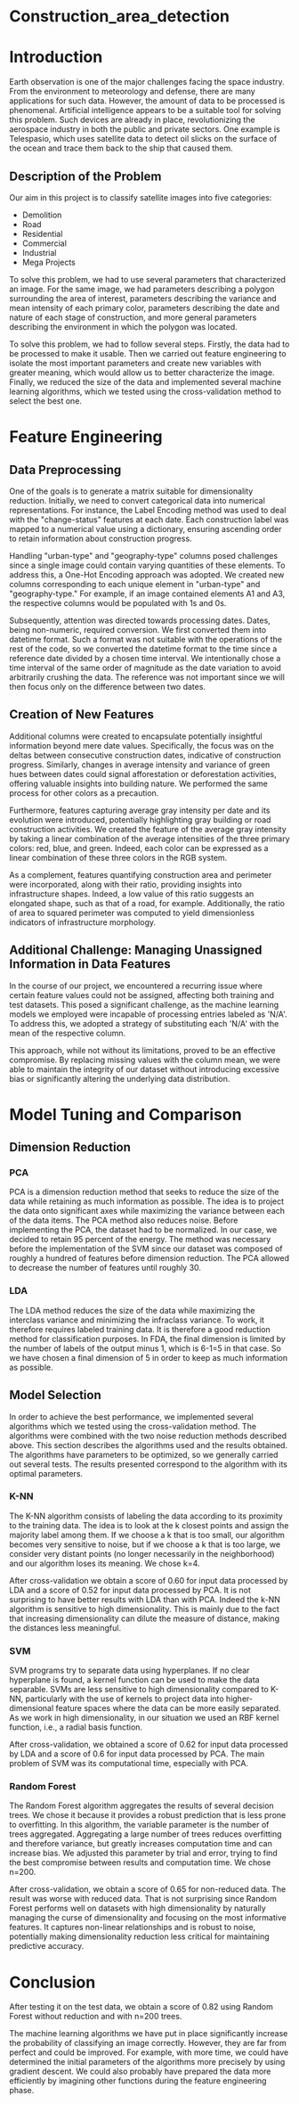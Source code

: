 # Construction_area_detection

# Introduction
Earth observation is one of the major challenges facing the space industry. From the environment to meteorology and defense, there are many applications for such data. However, the amount of data to be processed is phenomenal. Artificial intelligence appears to be a suitable tool for solving this problem. Such devices are already in place, revolutionizing the aerospace industry in both the public and private sectors. One example is Telespasio, which uses satellite data to detect oil slicks on the surface of the ocean and trace them back to the ship that caused them.

## Description of the Problem
Our aim in this project is to classify satellite images into five categories:

- Demolition
- Road
- Residential
- Commercial
- Industrial
- Mega Projects

To solve this problem, we had to use several parameters that characterized an image. For the same image, we had parameters describing a polygon surrounding the area of interest, parameters describing the variance and mean intensity of each primary color, parameters describing the date and nature of each stage of construction, and more general parameters describing the environment in which the polygon was located.

To solve this problem, we had to follow several steps. Firstly, the data had to be processed to make it usable. Then we carried out feature engineering to isolate the most important parameters and create new variables with greater meaning, which would allow us to better characterize the image. Finally, we reduced the size of the data and implemented several machine learning algorithms, which we tested using the cross-validation method to select the best one.

# Feature Engineering

## Data Preprocessing

One of the goals is to generate a matrix suitable for dimensionality reduction. Initially, we need to convert categorical data into numerical representations. For instance, the Label Encoding method was used to deal with the "change-status" features at each date. Each construction label was mapped to a numerical value using a dictionary, ensuring ascending order to retain information about construction progress.

Handling "urban-type" and "geography-type" columns posed challenges since a single image could contain varying quantities of these elements. To address this, a One-Hot Encoding approach was adopted. We created new columns corresponding to each unique element in "urban-type" and "geography-type." For example, if an image contained elements A1 and A3, the respective columns would be populated with 1s and 0s.

Subsequently, attention was directed towards processing dates. Dates, being non-numeric, required conversion. We first converted them into datetime format. Such a format was not suitable with the operations of the rest of the code, so we converted the datetime format to the time since a reference date divided by a chosen time interval. We intentionally chose a time interval of the same order of magnitude as the date variation to avoid arbitrarily crushing the data. The reference was not important since we will then focus only on the difference between two dates.

## Creation of New Features

Additional columns were created to encapsulate potentially insightful information beyond mere date values. Specifically, the focus was on the deltas between consecutive construction dates, indicative of construction progress. Similarly, changes in average intensity and variance of green hues between dates could signal afforestation or deforestation activities, offering valuable insights into building nature. We performed the same process for other colors as a precaution.

Furthermore, features capturing average gray intensity per date and its evolution were introduced, potentially highlighting gray building or road construction activities. We created the feature of the average gray intensity by taking a linear combination of the average intensities of the three primary colors: red, blue, and green. Indeed, each color can be expressed as a linear combination of these three colors in the RGB system.

As a complement, features quantifying construction area and perimeter were incorporated, along with their ratio, providing insights into infrastructure shapes. Indeed, a low value of this ratio suggests an elongated shape, such as that of a road, for example. Additionally, the ratio of area to squared perimeter was computed to yield dimensionless indicators of infrastructure morphology.

## Additional Challenge: Managing Unassigned Information in Data Features

In the course of our project, we encountered a recurring issue where certain feature values could not be assigned, affecting both training and test datasets. This posed a significant challenge, as the machine learning models we employed were incapable of processing entries labeled as 'N/A'. To address this, we adopted a strategy of substituting each 'N/A' with the mean of the respective column.

This approach, while not without its limitations, proved to be an effective compromise. By replacing missing values with the column mean, we were able to maintain the integrity of our dataset without introducing excessive bias or significantly altering the underlying data distribution.

# Model Tuning and Comparison

## Dimension Reduction

### PCA
PCA is a dimension reduction method that seeks to reduce the size of the data while retaining as much information as possible. The idea is to project the data onto significant axes while maximizing the variance between each of the data items. The PCA method also reduces noise. Before implementing the PCA, the dataset had to be normalized. In our case, we decided to retain 95 percent of the energy. The method was necessary before the implementation of the SVM since our dataset was composed of roughly a hundred of features before dimension reduction. The PCA allowed to decrease the number of features until roughly 30.

### LDA
The LDA method reduces the size of the data while maximizing the interclass variance and minimizing the infraclass variance. To work, it therefore requires labeled training data. It is therefore a good reduction method for classification purposes. In FDA, the final dimension is limited by the number of labels of the output minus 1, which is 6-1=5 in that case. So we have chosen a final dimension of 5 in order to keep as much information as possible.

## Model Selection
In order to achieve the best performance, we implemented several algorithms which we tested using the cross-validation method. The algorithms were combined with the two noise reduction methods described above. This section describes the algorithms used and the results obtained. The algorithms have parameters to be optimized, so we generally carried out several tests. The results presented correspond to the algorithm with its optimal parameters.

### K-NN
The K-NN algorithm consists of labeling the data according to its proximity to the training data. The idea is to look at the k closest points and assign the majority label among them. If we choose a k that is too small, our algorithm becomes very sensitive to noise, but if we choose a k that is too large, we consider very distant points (no longer necessarily in the neighborhood) and our algorithm loses its meaning. We chose k=4.

After cross-validation we obtain a score of 0.60 for input data processed by LDA and a score of 0.52 for input data processed by PCA. It is not surprising to have better results with LDA than with PCA. Indeed the k-NN algorithm is sensitive to high dimensionality. This is mainly due to the fact that increasing dimensionality can dilute the measure of distance, making the distances less meaningful.

### SVM
SVM programs try to separate data using hyperplanes. If no clear hyperplane is found, a kernel function can be used to make the data separable. SVMs are less sensitive to high dimensionality compared to K-NN, particularly with the use of kernels to project data into higher-dimensional feature spaces where the data can be more easily separated. As we work in high dimensionality, in our situation we used an RBF kernel function, i.e., a radial basis function.

After cross-validation, we obtained a score of 0.62 for input data processed by LDA and a score of 0.6 for input data processed by PCA. The main problem of SVM was its computational time, especially with PCA.

### Random Forest
The Random Forest algorithm aggregates the results of several decision trees. We chose it because it provides a robust prediction that is less prone to overfitting. In this algorithm, the variable parameter is the number of trees aggregated. Aggregating a large number of trees reduces overfitting and therefore variance, but greatly increases computation time and can increase bias. We adjusted this parameter by trial and error, trying to find the best compromise between results and computation time. We chose n=200.

After cross-validation, we obtain a score of 0.65 for non-reduced data. The result was worse with reduced data. That is not surprising since Random Forest performs well on datasets with high dimensionality by naturally managing the curse of dimensionality and focusing on the most informative features. It captures non-linear relationships and is robust to noise, potentially making dimensionality reduction less critical for maintaining predictive accuracy.

# Conclusion
After testing it on the test data, we obtain a score of 0.82 using Random Forest without reduction and with n=200 trees.

The machine learning algorithms we have put in place significantly increase the probability of classifying an image correctly. However, they are far from perfect and could be improved. For example, with more time, we could have determined the initial parameters of the algorithms more precisely by using gradient descent. We could also probably have prepared the data more efficiently by imagining other functions during the feature engineering phase.
